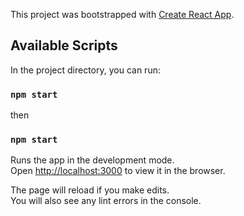 This project was bootstrapped with [Create React App](https://github.com/facebook/create-react-app).

## Available Scripts

In the project directory, you can run:

### `npm start`

then

### `npm start`

Runs the app in the development mode.<br />
Open [http://localhost:3000](http://localhost:3000) to view it in the browser.

The page will reload if you make edits.<br />
You will also see any lint errors in the console.
